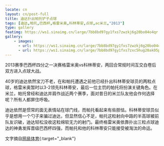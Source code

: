 ```yaml
---
locate: cn
layout: cn/post-full
title: 迪达扑出帕托铲子点球
tags: [迪达,帕托,巴西杯,格雷米奥,科林蒂安,点球,ac米兰,"2013"]
type: gallery
featimg: https://ws1.sinaimg.cn/large/7bb8bd97gy1fxs7zwzkj6g20bo04o4qr.gif
gallery:
    - images:
      - url: https://ws1.sinaimg.cn/large/7bb8bd97gy1fxs7zwzkj6g20bo04o4qr.gif
      - url: https://ws1.sinaimg.cn/large/7bb8bd97gy1fxs7zxc5hug20ak05phdv.gif
---
```


2013赛季巴西杯四分之一决赛格雷米奥vs科林蒂安，两回合常规时间互交白卷后双方进入点球大战。

40岁的迪达依然宝刀不老，在和帕托遭遇之前他已经扑出科林蒂安球员的两粒点球，格雷米奥暂时以3-2领先科林蒂安，最后一位主罚的帕托将扮演关键角色。在米兰，帕托曾经和迪达并肩作战近两个赛季，面对昔日的米兰队友他会作何选择呢？所有人都屏住呼吸。

迪达依然是惯常的面无表情站在球门线，而帕托看起来有些胆怯。科林蒂安球员似乎是想用一个勺子来骗过迪达，但显然信心不足，帕托这粒射向中路的半高球被前队友识破，迪达轻松没收这粒绵软无力的射门。最终格雷米奥依靠扑出三粒点球迪达的神勇发挥晋级巴西杯四强，而帕托和他的科林蒂安只能接受被淘汰的命运。

文字摘自[网易体育](http://sports.163.com/13/1025/17/9C255B5L00051CD5.html){:target="_blank"}